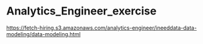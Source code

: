 # Analytics_Engineer_exercise
https://fetch-hiring.s3.amazonaws.com/analytics-engineer/ineeddata-data-modeling/data-modeling.html
